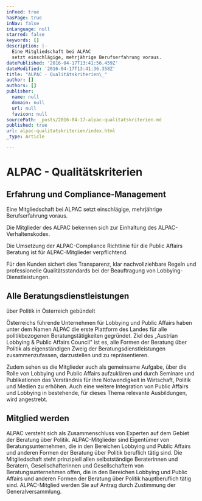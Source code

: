 ```yaml
---
inFeed: true
hasPage: true
inNav: false
inLanguage: null
starred: false
keywords: []
description: |-
  Eine Mitgliedschaft bei ALPAC
  setzt einschlägige, mehrjährige Berufserfahrung voraus.
datePublished: '2016-04-17T13:41:56.459Z'
dateModified: '2016-04-17T13:41:36.358Z'
title: "ALPAC - Qualitätskriterien\_"
author: []
authors: []
publisher:
  name: null
  domain: null
  url: null
  favicon: null
sourcePath: _posts/2016-04-17-alpac-qualitatskriterien.md
published: true
url: alpac-qualitatskriterien/index.html
_type: Article

---
```

# ALPAC - Qualitätskriterien 

## Erfahrung und Compliance-Management

Eine Mitgliedschaft bei ALPAC
setzt einschlägige, mehrjährige Berufserfahrung voraus.

Die Mitglieder des ALPAC
bekennen sich zur Einhaltung des ALPAC-Verhaltenskodex.

Die Umsetzung der
ALPAC-Compliance Richtlinie für die Public Affairs Beratung ist für
ALPAC-Mitglieder verpflichtend. 

Für den Kunden sichert dies
Transparenz, klar nachvollziehbare Regeln und professionelle Qualitätsstandards
bei der Beauftragung von Lobbying-Dienstleistungen.

## Alle Beratungsdienstleistungen
über Politik in Österreich gebündelt

Österreichs führende
Unternehmen für Lobbying und Public Affairs haben unter dem Namen ALPAC die
erste Plattform des Landes für alle politikbezogenen Beratungstätigkeiten gegründet.
Ziel des „Austrian Lobbying & Public Affairs Council" ist es, alle Formen
der Beratung über Politik als eigenständigen Zweig der
Beratungsdienstleistungen zusammenzufassen, darzustellen und zu repräsentieren.

Zudem sehen es die Mitglieder auch als gemeinsame
Aufgabe, über die Rolle von Lobbying und Public Affairs aufzuklären und durch
Seminare und Publikationen das Verständnis für ihre Notwendigkeit in
Wirtschaft, Politik und Medien zu erhöhen. Auch eine weitere Integration von
Public Affairs und Lobbying in bestehende, für dieses Thema relevante
Ausbildungen, wird angestrebt.

## Mitglied werden

ALPAC versteht sich als Zusammenschluss von
Experten auf dem Gebiet der Beratung über Politik. ALPAC-Mitglieder sind
Eigentümer von Beratungsunternehmen, die in den Bereichen Lobbying und Public
Affairs und anderen Formen der Beratung über Politik beruflich tätig sind. Die
Mitgliedschaft steht prinzipiell allen selbstständige Beraterinnen und
Beratern, Gesellschafterinnen und Gesellschaftern von Beratungsunternehmen
offen, die in den Bereichen Lobbying und Public Affairs und anderen Formen der
Beratung über Politik hauptberuflich tätig sind. ALPAC-Mitglied werden Sie auf
Antrag durch Zustimmung der Generalversammlung.